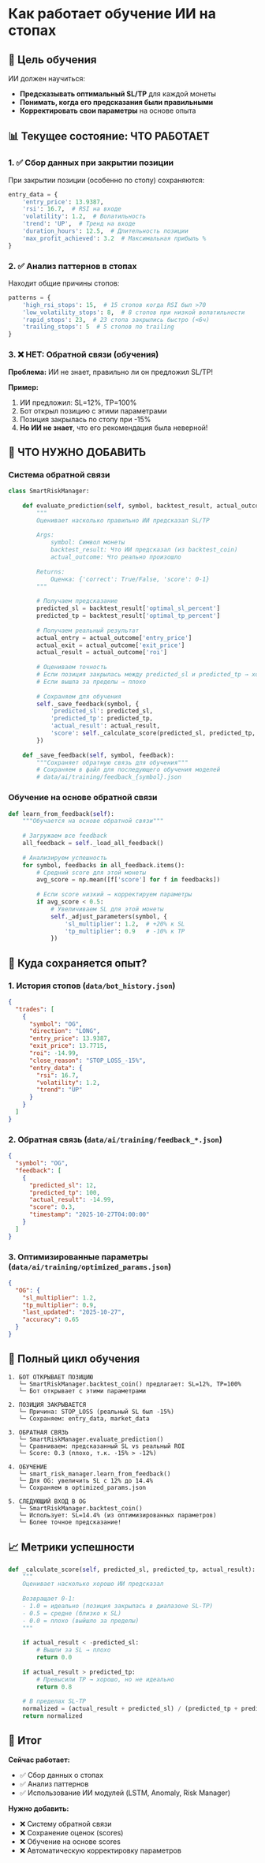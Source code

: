 # Как работает обучение ИИ на стопах

## 🎯 Цель обучения

ИИ должен научиться:
- **Предсказывать оптимальный SL/TP** для каждой монеты
- **Понимать, когда его предсказания были правильными**
- **Корректировать свои параметры** на основе опыта

## 📊 Текущее состояние: ЧТО РАБОТАЕТ

### 1. ✅ Сбор данных при закрытии позиции

При закрытии позиции (особенно по стопу) сохраняются:
```python
entry_data = {
    'entry_price': 13.9387,
    'rsi': 16.7,  # RSI на входе
    'volatility': 1.2,  # Волатильность
    'trend': 'UP',  # Тренд на входе
    'duration_hours': 12.5,  # Длительность позиции
    'max_profit_achieved': 3.2  # Максимальная прибыль %
}
```

### 2. ✅ Анализ паттернов в стопах

Находит общие причины стопов:
```python
patterns = {
    'high_rsi_stops': 15,  # 15 стопов когда RSI был >70
    'low_volatility_stops': 8,  # 8 стопов при низкой волатильности
    'rapid_stops': 23,  # 23 стопа закрылись быстро (<6ч)
    'trailing_stops': 5  # 5 стопов по trailing
}
```

### 3. ❌ НЕТ: Обратной связи (обучения)

**Проблема:** ИИ не знает, правильно ли он предложил SL/TP!

**Пример:**
1. ИИ предложил: SL=12%, TP=100%
2. Бот открыл позицию с этими параметрами
3. Позиция закрылась по стопу при -15%
4. **Но ИИ не знает**, что его рекомендация была неверной!

## 🔧 ЧТО НУЖНО ДОБАВИТЬ

### Система обратной связи

```python
class SmartRiskManager:
    
    def evaluate_prediction(self, symbol, backtest_result, actual_outcome):
        """
        Оценивает насколько правильно ИИ предсказал SL/TP
        
        Args:
            symbol: Символ монеты
            backtest_result: Что ИИ предсказал (из backtest_coin)
            actual_outcome: Что реально произошло
        
        Returns:
            Оценка: {'correct': True/False, 'score': 0-1}
        """
        
        # Получаем предсказание
        predicted_sl = backtest_result['optimal_sl_percent']
        predicted_tp = backtest_result['optimal_tp_percent']
        
        # Получаем реальный результат
        actual_entry = actual_outcome['entry_price']
        actual_exit = actual_outcome['exit_price']
        actual_result = actual_outcome['roi']
        
        # Оцениваем точность
        # Если позиция закрылась между predicted_sl и predicted_tp → хорошо
        # Если вышла за пределы → плохо
        
        # Сохраняем для обучения
        self._save_feedback(symbol, {
            'predicted_sl': predicted_sl,
            'predicted_tp': predicted_tp,
            'actual_result': actual_result,
            'score': self._calculate_score(predicted_sl, predicted_tp, actual_result)
        })
    
    def _save_feedback(self, symbol, feedback):
        """Сохраняет обратную связь для обучения"""
        # Сохраняем в файл для последующего обучения моделей
        # data/ai/training/feedback_{symbol}.json
```

### Обучение на основе обратной связи

```python
def learn_from_feedback(self):
    """Обучается на основе обратной связи"""
    
    # Загружаем все feedback
    all_feedback = self._load_all_feedback()
    
    # Анализируем успешность
    for symbol, feedbacks in all_feedback.items():
        # Средний score для этой монеты
        avg_score = np.mean([f['score'] for f in feedbacks])
        
        # Если score низкий → корректируем параметры
        if avg_score < 0.5:
            # Увеличиваем SL для этой монеты
            self._adjust_parameters(symbol, {
                'sl_multiplier': 1.2,  # +20% к SL
                'tp_multiplier': 0.9   # -10% к TP
            })
```

## 💾 Куда сохраняется опыт?

### 1. История стопов (`data/bot_history.json`)
```json
{
  "trades": [
    {
      "symbol": "OG",
      "direction": "LONG",
      "entry_price": 13.9387,
      "exit_price": 13.7715,
      "roi": -14.99,
      "close_reason": "STOP_LOSS_-15%",
      "entry_data": {
        "rsi": 16.7,
        "volatility": 1.2,
        "trend": "UP"
      }
    }
  ]
}
```

### 2. Обратная связь (`data/ai/training/feedback_*.json`)
```json
{
  "symbol": "OG",
  "feedback": [
    {
      "predicted_sl": 12,
      "predicted_tp": 100,
      "actual_result": -14.99,
      "score": 0.3,
      "timestamp": "2025-10-27T04:00:00"
    }
  ]
}
```

### 3. Оптимизированные параметры (`data/ai/training/optimized_params.json`)
```json
{
  "OG": {
    "sl_multiplier": 1.2,
    "tp_multiplier": 0.9,
    "last_updated": "2025-10-27",
    "accuracy": 0.65
  }
}
```

## 🔄 Полный цикл обучения

```
1. БОТ ОТКРЫВАЕТ ПОЗИЦИЮ
   └─ SmartRiskManager.backtest_coin() предлагает: SL=12%, TP=100%
   └─ Бот открывает с этими параметрами

2. ПОЗИЦИЯ ЗАКРЫВАЕТСЯ
   └─ Причина: STOP_LOSS (реальный SL был -15%)
   └─ Сохраняем: entry_data, market_data

3. ОБРАТНАЯ СВЯЗЬ
   └─ SmartRiskManager.evaluate_prediction()
   └─ Сравниваем: предсказанный SL vs реальный ROI
   └─ Score: 0.3 (плохо, т.к. -15% > -12%)

4. ОБУЧЕНИЕ
   └─ smart_risk_manager.learn_from_feedback()
   └─ Для OG: увеличить SL с 12% до 14.4%
   └─ Сохраняем в optimized_params.json

5. СЛЕДУЮЩИЙ ВХОД В OG
   └─ SmartRiskManager.backtest_coin()
   └─ Использует: SL=14.4% (из оптимизированных параметров)
   └─ Более точное предсказание!
```

## 📈 Метрики успешности

```python
def _calculate_score(self, predicted_sl, predicted_tp, actual_result):
    """
    Оценивает насколько хорошо ИИ предсказал
    
    Возвращает 0-1:
    - 1.0 = идеально (позиция закрылась в диапазоне SL-TP)
    - 0.5 = средне (близко к SL)
    - 0.0 = плохо (выйшло за пределы)
    """
    
    if actual_result < -predicted_sl:
        # Вышли за SL → плохо
        return 0.0
    
    if actual_result > predicted_tp:
        # Превысили TP → хорошо, но не идеально
        return 0.8
    
    # В пределах SL-TP
    normalized = (actual_result + predicted_sl) / (predicted_tp + predicted_sl)
    return normalized
```

## 🎯 Итог

**Сейчас работает:**
- ✅ Сбор данных о стопах
- ✅ Анализ паттернов
- ✅ Использование ИИ модулей (LSTM, Anomaly, Risk Manager)

**Нужно добавить:**
- ❌ Систему обратной связи
- ❌ Сохранение оценок (scores)
- ❌ Обучение на основе scores
- ❌ Автоматическую корректировку параметров

